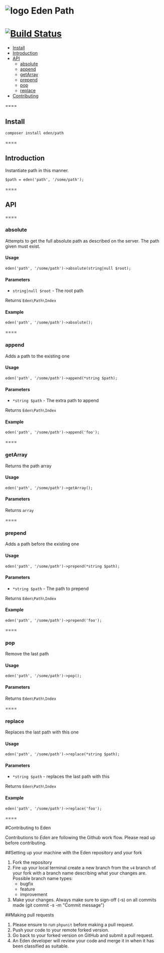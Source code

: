 ![logo](http://eden.openovate.com/assets/images/cloud-social.png) Eden Path
====
[![Build Status](https://api.travis-ci.org/Eden-PHP/Path.svg)](https://travis-ci.org/Eden-PHP/Path)
====

 - [Install](#install)
 - [Introduction](#intro)
 - [API](#api)
    - [absolute](#absolute)
    - [append](#append)
    - [getArray](#getArray)
    - [prepend](#prepend)
    - [pop](#pop)
    - [replace](#replace)
 - [Contributing](#contributing)

====

<a name="install"></a>
## Install

`composer install eden/path`

====

<a name="intro"></a>
## Introduction

Instantiate path in this manner.

```
$path = eden('path', '/some/path');
```

====

<a name="api"></a>
## API

==== 

<a name="absolute"></a>

### absolute

Attempts to get the full absolute path as described on the server. The path given must exist. 

#### Usage

```
eden('path', '/some/path')->absolute(string|null $root);
```

#### Parameters

 - `string|null $root` - The root path

Returns `Eden\Path\Index`

#### Example

```
eden('path', '/some/path')->absolute();
```

==== 

<a name="append"></a>

### append

Adds a path to the existing one 

#### Usage

```
eden('path', '/some/path')->append(*string $path);
```

#### Parameters

 - `*string $path` - The extra path to append

Returns `Eden\Path\Index`

#### Example

```
eden('path', '/some/path')->append('foo');
```

==== 

<a name="getArray"></a>

### getArray

Returns the path array 

#### Usage

```
eden('path', '/some/path')->getArray();
```

#### Parameters

Returns `array`

==== 

<a name="prepend"></a>

### prepend

Adds a path before the existing one 

#### Usage

```
eden('path', '/some/path')->prepend(*string $path);
```

#### Parameters

 - `*string $path` - The path to prepend

Returns `Eden\Path\Index`

#### Example

```
eden('path', '/some/path')->prepend('foo');
```

==== 

<a name="pop"></a>

### pop

Remove the last path 

#### Usage

```
eden('path', '/some/path')->pop();
```

#### Parameters

Returns `Eden\Path\Index`

==== 

<a name="replace"></a>

### replace

Replaces the last path with this one 

#### Usage

```
eden('path', '/some/path')->replace(*string $path);
```

#### Parameters

 - `*string $path` - replaces the last path with this

Returns `Eden\Path\Index`

#### Example

```
eden('path', '/some/path')->replace('foo');
```

==== 

<a name="contributing"></a>
#Contributing to Eden

Contributions to *Eden* are following the Github work flow. Please read up before contributing.

##Setting up your machine with the Eden repository and your fork

1. Fork the repository
2. Fire up your local terminal create a new branch from the `v4` branch of your 
fork with a branch name describing what your changes are. 
 Possible branch name types:
    - bugfix
    - feature
    - improvement
3. Make your changes. Always make sure to sign-off (-s) on all commits made (git commit -s -m "Commit message")

##Making pull requests

1. Please ensure to run `phpunit` before making a pull request.
2. Push your code to your remote forked version.
3. Go back to your forked version on GitHub and submit a pull request.
4. An Eden developer will review your code and merge it in when it has been classified as suitable.
